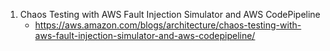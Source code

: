 
1. Chaos Testing with AWS Fault Injection Simulator and AWS CodePipeline
    - https://aws.amazon.com/blogs/architecture/chaos-testing-with-aws-fault-injection-simulator-and-aws-codepipeline/